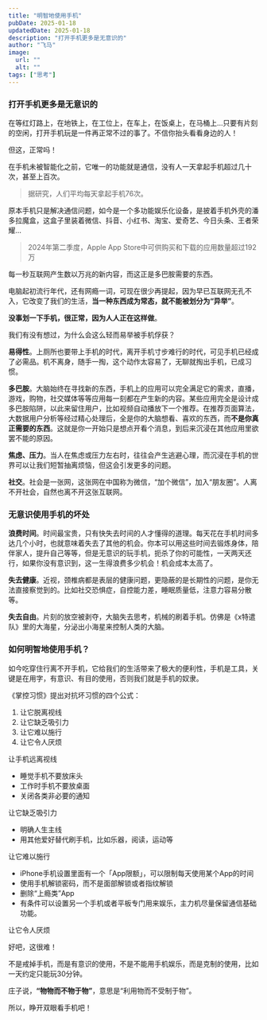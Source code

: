 ```yaml
---
title: "明智地使用手机"
pubDate: 2025-01-18
updatedDate: 2025-01-18
description: "打开手机更多是无意识的"
author: "飞马"
image:
  url: ""
  alt: ""
tags: ["思考"]
---
```


### **打开手机更多是无意识的**

在等红灯路上，在地铁上，在工位上，在车上，在饭桌上，在马桶上…只要有片刻的空闲，打开手机玩是一件再正常不过的事了。不信你抬头看看身边的人！

但这，正常吗！

在手机未被智能化之前，它唯一的功能就是通信，没有人一天拿起手机超过几十次，甚至上百次。

> 据研究，人们平均每天拿起手机76次。

原本手机只是解决通信问题，如今是一个多功能娱乐化设备，是披着手机外壳的潘多拉魔盒，这盒子里装着微信、抖音、小红书、淘宝、爱奇艺、今日头条、王者荣耀…

> 2024年第二季度，Apple App Store中可供购买和下载的应用数量超过192万

每一秒互联网产生数以万兆的新内容，而这正是多巴胺需要的东西。

电脑起初流行年代，还有网瘾一词，可现在很少再提起，因为早已互联网无孔不入，它改变了我们的生活，**当一种东西成为常态，就不能被划分为“异举”**。

**没事划一下手机，很正常，因为人人正在这样做**。

我们有没有想过，为什么会这么轻而易举被手机俘获？

**易得性**。上厕所也要带上手机的时代，离开手机寸步难行的时代，可见手机已经成了必需品。机不离身，随手一掏，这个动作太容易了，无聊就掏出手机，已成习惯。

**多巴胺**。大脑始终在寻找新的东西，手机上的应用可以完全满足它的需求，直播，游戏，购物，社交媒体等等应用每一刻都在产生新的内容。某些应用完全是设计成多巴胺陷阱，以此来留住用户，比如视频自动播放下一个推荐。在推荐页面算法，大数据用户分析等经过精心处理后，全是你的大脑想看、喜欢的东西，而**不是你真正需要的东西**。这就是你一开始只是想点开看个消息，到后来沉浸在其他应用里欲罢不能的原因。

**焦虑、压力**。当人在焦虑或压力左右时，往往会产生逃避心理，而沉浸在手机的世界可以让我们短暂抽离烦恼，但这会引发更多的问题。

**社交**。社会是一张网，这张网在中国称为微信，“加个微信”，加入“朋友圈”。人离不开社会，自然也离不开这张互联网。

### 无意识使用手机的坏处

**浪费时间**。时间最宝贵，只有快失去时间的人才懂得的道理。每天花在手机时间多达几个小时，也就意味着失去了其他的机会。你本可以用这些时间去锻炼身体，陪伴家人，提升自己等等，但是无意识的玩手机，扼杀了你的可能性，一天两天还行，如果你没有意识到，这一生得浪费多少机会！机会成本太高了。

**失去健康**。近视，颈椎病都是表层的健康问题，更隐蔽的是长期性的问题，是你无法直接察觉到的。比如社交恐惧症，自控能力差，睡眠质量低，注意力容易分散等。

**失去自由**。片刻的放空被剥夺，大脑失去思考，机械的刷着手机。仿佛是《x特遣队》里的大海星，分泌出小海星来控制人类的大脑。

### 如何明智地使用手机？

如今吃穿住行离不开手机，它给我们的生活带来了极大的便利性，手机是工具，关键是在用字，有意识、有目的使用，否则我们就是手机的奴隶。

《掌控习惯》提出对抗坏习惯的四个公式：

1. 让它脱离视线
2. 让它缺乏吸引力
3. 让它难以施行
4. 让它令人厌烦

让手机远离视线

- 睡觉手机不要放床头
- 工作时手机不要放桌面
- 关闭各类非必要的通知

让它缺乏吸引力

- 明确人生主线
- 用其他爱好替代刷手机，比如乐器，阅读，运动等

让它难以施行

- iPhone手机设置里面有一个「App限额」，可以限制每天使用某个App的时间
- 使用手机解锁密码，而不是面部解锁或者指纹解锁
- 删除“上瘾类”App
- 有条件可以设置另一个手机或者平板专门用来娱乐，主力机尽量保留通信基础功能。

让它令人厌烦

好吧，这很难！

不是戒掉手机，而是有意识的使用，不是不能用手机娱乐，而是克制的使用，比如一天约定只能玩30分钟。

庄子说，**“物物而不物于物”**，意思是“利用物而不受制于物”。

所以，睁开双眼看手机吧！

